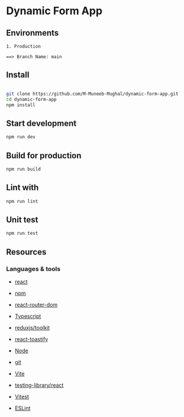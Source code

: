 # Dynamic Form App

## Environments

```
1. Production

==> Branch Name: main

```

## Install

```sh

git clone https://github.com/M-Muneeb-Mughal/dynamic-form-app.git
cd dynamic-form-app
npm install
```

## Start development

```sh
npm run dev
```

## Build for production

```sh
npm run build
```

## Lint with

```sh
npm run lint
```

## Unit test

```sh
npm run test
```

## Resources

### Languages & tools

- [react](https://react.dev)

- [npm](https://www.npmjs.com)

- [react-router-dom](https://reactrouter.com)

- [Typescript](https://www.typescriptlang.org)

- [reduxjs/toolkit](https://redux-toolkit.js.org)

- [react-toastify](https://github.com/fkhadra/react-toastify)

- [Node](http://nodejs.org)

- [git](https://git-scm.com)

- [Vite](https://vitejs.dev)

- [testing-library/react](https://testing-library.com)

- [Vitest](https://vitest.dev/)

- [ESLint](https://eslint.org)

